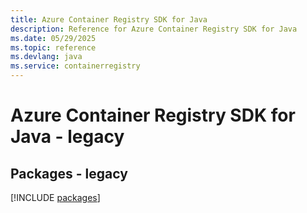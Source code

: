 ```yaml
---
title: Azure Container Registry SDK for Java
description: Reference for Azure Container Registry SDK for Java
ms.date: 05/29/2025
ms.topic: reference
ms.devlang: java
ms.service: containerregistry
---
```

# Azure Container Registry SDK for Java - legacy
## Packages - legacy
[!INCLUDE [packages](container-registry-index.md)]